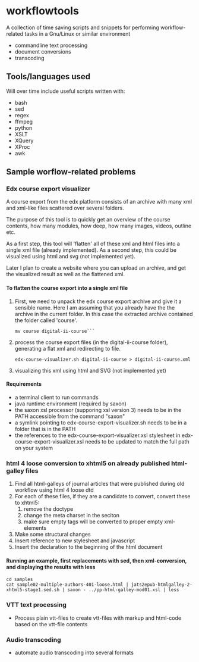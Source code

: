 # workflowtools
A collection of time saving scripts and snippets for performing workflow-related tasks in a Gnu/Linux or similar environment
- commandline text processing
- document conversions
- transcoding

## Tools/languages used
Will over time include useful scripts written with:
- bash
- sed
- regex
- ffmpeg
- python
- XSLT
- XQuery
- XProc
- awk

## Sample worflow-related problems

### Edx course export visualizer
A course export from the edx platform consists of an archive with many xml and xml-like files scattered over several folders.

The purpose of this tool is to quickly get an overview of the course contents, how many modules, how deep, how many images, videos, outline etc.

As a first step, this tool will 'flatten' all of these xml and html files into a single xml file (already implemented).
As a second step, this could be visualized using html and svg (not implemented yet).

Later I plan to create a website where you can upload an archive, and get the visualized result as well as the flattened xml.

#### To flatten the course export into a single xml file
1. First, we need to unpack the edx course export archive and give it a sensible name. Here I am assuming that you already have the the archive in the current folder. In this case the extracted archive contained the folder called 'course'.

   ```tar -xvzf digital_ll_course.d7QpTx.tar.gz
   mv course digital-ii-course```

2. process the course export files (in the digital-ii-course folder), generating a flat xml and redirecting to file.

   ```edx-course-visualizer.sh digital-ii-course > digital-ii-course.xml```

3. visualizing this xml using html and SVG (not implemented yet)

#### Requirements
- a terminal client to run commands
- java runtime environment (required by saxon)
- the saxon xsl processor (supporing xsl version 3) needs to be in the PATH accessible from the command "saxon"
- a symlink pointing to edx-course-export-visualizer.sh needs to be in a folder that is in the PATH
- the references to the edx-course-export-visualizer.xsl stylesheet in edx-course-export-visualizer.xsl needs to be updated to match the full path on your system 

### html 4 loose conversion to xhtml5 on already published html-galley files
1. Find all html-galleys of journal articles that were published during old workflow using html 4 loose dtd
2. For each of these files, if they are a candidate to convert, convert these to xhtml5:
   1. remove the doctype
   2. change the meta charset in the <head> seciton
   3. make sure empty tags will be converted to proper empty xml-elements
3. Make some structural changes
4. Insert reference to new stylesheet and javascript
5. Insert the <!DOCTYPE html> declaration to the beginning of the html document

#### Running an example, first replacements with sed, then xml-conversion, and displaying the results with less
```
cd samples
cat sample02-multiple-authors-401-loose.html | jats2epub-htmlgalley-2-xhtml5-stage1.sed.sh | saxon - ../pp-html-galley-mod01.xsl | less
```

### VTT text processing
- Process plain vtt-files to create vtt-files with markup and html-code based on the vtt-file contents

### Audio transcoding
- automate audio transcoding into several formats
